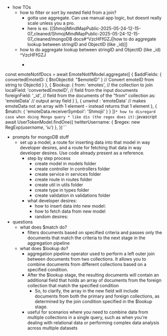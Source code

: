   * how TOs
    * how to filter or sort by nested field from a join?
      * gotta use aggregate. Can use manual app logic, but doesnt really scale unless you a pro.
      * here is ex: [[ShmojiMindMapPublic-2025-05-24-12-15-07_cleaned/ShmojiMindMapPublic-2025-05-24-12-15-07_cleaned/mongoDB docs#^VzcHFfGZJ|how to do aggregate lookup between stringID and ObjectID (like _id)]]
    * how to do aggregate lookup between stringID and ObjectID (like _id) ^VzcHFfGZJ
      * ```javascript
const emoteNotifDocs = await EmoteNotifModel.aggregate([
      {
        $addFields: {
          convertedEmoteID: { $toObjectId: "$emoteID" } // Convert emoteID from string to ObjectId
        }
      },
      {
        $lookup: {
          from: 'emotes', // the collection to join
          localField: 'convertedEmoteID', // field from the input documents
          foreignField: '_id', // field from the documents of the "from" collection
          as: 'emoteData' // output array field
        }
      },
      {
        $unwind: '$emoteData' // makes emoteData not an array with 1 element - instead returns that 1 element
      },
      {
        $match: {
          'emoteData.receiverSymbol': 'Shmojii'
        }
      }
    ])```
    * how to disregard case when doing Mongo query
      * like dis (the regex does it): ```javascript
await UserTokenModel.findOne({ twitterUsername: { $regex: new RegExp(*username*, 'iu') }, })```
  * prompts for mongoDB stuff
    * set up a model, a route for inserting data into that model in way developer desires, and a route for fetching that data in way developer desires. Use code already present as a reference.
      * step by step process
        * create model in models folder
        * create controller in controllers folder
        * create service in services folder
        * create route in routes folder
        * create util in utils folder
        * create type in types folder
        * create validation in validations folder
      * what developer desires:
        * how to insert data into new model:
        * how to fetch data from new model
        * random desires:
  * questions
    * what does $match do?
      * filters documents based on specified criteria and passes only the documents that match the criteria to the next stage in the aggregation pipeline
    * what does $lookup do?
      * aggregation pipeline operator used to perform a left outer join between documents from two collections. It allows you to combine documents from different collections based on a specified condition.
      * After the $lookup stage, the resulting documents will contain an additional field that holds an array of documents from the foreign collection that match the specified condition
        * So, to clarify, the array in the new field will include documents from both the primary and foreign collections, as determined by the join condition specified in the $lookup stage.
      * useful for scenarios where you need to combine data from multiple collections in a single query, such as when you're dealing with relational data or performing complex data analysis across multiple datasets
